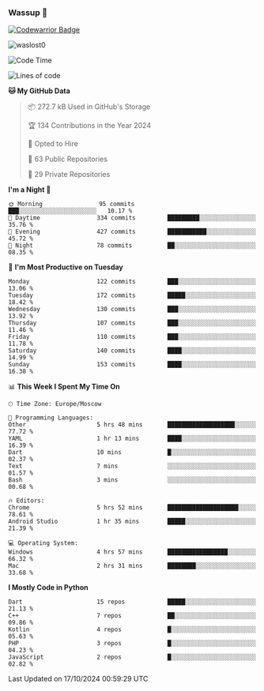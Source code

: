 ### Wassup 👋

[![Codewarrior Badge](https://www.codewars.com/users/waslost/badges/small)](https://www.codewars.com/users/waslost)

<p align="left"> <img src="https://komarev.com/ghpvc/?username=waslost0" alt="waslost0" /></p>

<!--START_SECTION:waka-->
![Code Time](http://img.shields.io/badge/Code%20Time-4%2C971%20hrs%2038%20mins-blue)

![Lines of code](https://img.shields.io/badge/From%20Hello%20World%20I%27ve%20Written-1.4%20million%20lines%20of%20code-blue)

**🐱 My GitHub Data** 

> 📦 272.7 kB Used in GitHub's Storage 
 > 
> 🏆 134 Contributions in the Year 2024
 > 
> 💼 Opted to Hire
 > 
> 📜 63 Public Repositories 
 > 
> 🔑 29 Private Repositories 
 > 
**I'm a Night 🦉** 

```text
🌞 Morning                95 commits          ███░░░░░░░░░░░░░░░░░░░░░░   10.17 % 
🌆 Daytime                334 commits         █████████░░░░░░░░░░░░░░░░   35.76 % 
🌃 Evening                427 commits         ███████████░░░░░░░░░░░░░░   45.72 % 
🌙 Night                  78 commits          ██░░░░░░░░░░░░░░░░░░░░░░░   08.35 % 
```
📅 **I'm Most Productive on Tuesday** 

```text
Monday                   122 commits         ███░░░░░░░░░░░░░░░░░░░░░░   13.06 % 
Tuesday                  172 commits         █████░░░░░░░░░░░░░░░░░░░░   18.42 % 
Wednesday                130 commits         ███░░░░░░░░░░░░░░░░░░░░░░   13.92 % 
Thursday                 107 commits         ███░░░░░░░░░░░░░░░░░░░░░░   11.46 % 
Friday                   110 commits         ███░░░░░░░░░░░░░░░░░░░░░░   11.78 % 
Saturday                 140 commits         ████░░░░░░░░░░░░░░░░░░░░░   14.99 % 
Sunday                   153 commits         ████░░░░░░░░░░░░░░░░░░░░░   16.38 % 
```


📊 **This Week I Spent My Time On** 

```text
🕑︎ Time Zone: Europe/Moscow

💬 Programming Languages: 
Other                    5 hrs 48 mins       ███████████████████░░░░░░   77.72 % 
YAML                     1 hr 13 mins        ████░░░░░░░░░░░░░░░░░░░░░   16.39 % 
Dart                     10 mins             █░░░░░░░░░░░░░░░░░░░░░░░░   02.37 % 
Text                     7 mins              ░░░░░░░░░░░░░░░░░░░░░░░░░   01.57 % 
Bash                     3 mins              ░░░░░░░░░░░░░░░░░░░░░░░░░   00.68 % 

🔥 Editors: 
Chrome                   5 hrs 52 mins       ████████████████████░░░░░   78.61 % 
Android Studio           1 hr 35 mins        █████░░░░░░░░░░░░░░░░░░░░   21.39 % 

💻 Operating System: 
Windows                  4 hrs 57 mins       █████████████████░░░░░░░░   66.32 % 
Mac                      2 hrs 31 mins       ████████░░░░░░░░░░░░░░░░░   33.68 % 
```

**I Mostly Code in Python** 

```text
Dart                     15 repos            █████░░░░░░░░░░░░░░░░░░░░   21.13 % 
C++                      7 repos             ██░░░░░░░░░░░░░░░░░░░░░░░   09.86 % 
Kotlin                   4 repos             █░░░░░░░░░░░░░░░░░░░░░░░░   05.63 % 
PHP                      3 repos             █░░░░░░░░░░░░░░░░░░░░░░░░   04.23 % 
JavaScript               2 repos             █░░░░░░░░░░░░░░░░░░░░░░░░   02.82 % 
```




 Last Updated on 17/10/2024 00:59:29 UTC
<!--END_SECTION:waka-->

